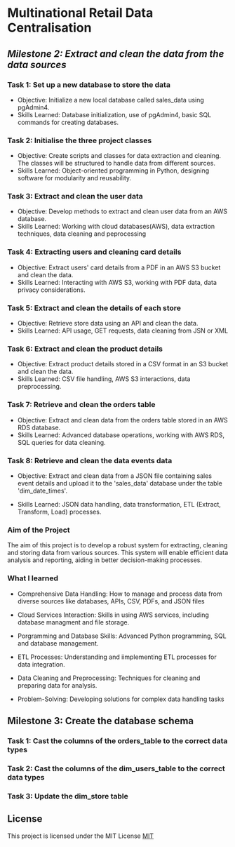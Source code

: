 # Multinational Retail Data Centralisation

## _Milestone 2: Extract and clean the data from the data sources_

### Task 1: Set up a new database to store the data

- Objective: Initialize a new local database called sales_data using pgAdmin4.
- Skills Learned: Database initialization, use of pgAdmin4, basic SQL commands for creating databases.

### Task 2: Initialise the three project classes
- Objective: Create scripts and classes for data extraction and cleaning. 
The classes will be structured to handle data from different sources. 
- Skills Learned: Object-oriented programming in Python, designing software for modularity and reusability.

### Task 3: Extract and clean the user data
- Objective: Develop methods to extract and clean user data from an AWS database.
- Skills Learned: Working with cloud databases(AWS), data extraction techniques, data cleaning and peprocessing


### Task 4: Extracting users and cleaning card details

- Objective: Extract users' card details from a PDF in an AWS S3 bucket and clean the data.
- Skills Learned: Interacting with AWS S3, working with PDF data, data privacy considerations.


### Task 5: Extract and clean the details of each store

- Objective: Retrieve store data using an API and clean the data.
- Skills Learned: API usage, GET requests, data cleaning from JSN or XML

### Task 6: Extract and clean the product details

- Objective: Extract product details stored in a CSV format in an S3 bucket and clean the data.
- Skills Learned: CSV file handling, AWS S3 interactions, data preprocessing.

### Task 7: Retrieve and clean the orders table

- Objective: Extract and clean data from the orders table stored in an AWS RDS database.
- Skills Learned: Advanced database operations, working with AWS RDS, SQL queries for data cleaning.

### Task 8: Retrieve and clean the data events data
- Objective: Extract and clean data from a JSON file containing sales event details and upload it to the 'sales_data' database under the table 'dim_date_times'.

- Skills Learned: JSON data handling, data transformation, ETL (Extract, Transform, Load) processes.

###  Aim of the Project

The aim of this project is to develop a robust system for extracting, cleaning and storing data from various sources. This system will enable efficient data analysis and reporting, aiding in better decision-making processes.

###  What I learned

- Comprehensive Data Handling: How to manage and process data from diverse sources like databases, APIs, CSV, PDFs, and JSON files

- Cloud Services Interaction: Skills in using AWS services, including database managment and file storage.

- Porgramming and Database Skills: Advanced Python programming, SQL and database management.

- ETL Processes: Understanding and iimplementing ETL processes for data integration.

- Data Cleaning and Preprocessing: Techniques for cleaning and preparing data for analysis.

- Problem-Solving: Developing solutions for complex data handling tasks

## Milestone 3: Create the database schema

### Task 1: Cast the columns of the orders_table to the correct data types

### Task 2: Cast the columns of the dim_users_table to the correct data types

### Task 3: Update the dim_store table


## License
This project is licensed under the MIT License
[MIT](https://choosealicense.com/licenses/mit/)
